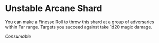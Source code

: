 # Unstable Arcane Shard

You can make a Finesse Roll to throw this shard at a group of adversaries within Far range. Targets you succeed against take 1d20 magic damage.

*Consumable*
